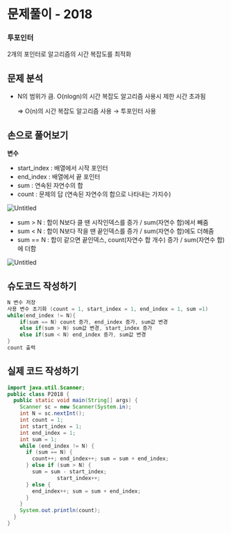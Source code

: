
# 문제풀이 - 2018

### 투포인터

2개의 포인터로 알고리즘의 시간 복잡도를 최적화

## 문제 분석

- N의 범위가 큼. O(nlogn)의 시간 복잡도 알고리즘 사용시 제한 시간 초과됨
    
    ⇒ O(n)의 시간 복잡도 알고리즘 사용 → 투포인터 사용
    

## 손으로 풀어보기

**변수**

- start_index : 배열에서 시작 포인터
- end_index : 배열에서 끝 포인터
- sum : 연속된 자연수의 합
- count : 문제의 답 (연속된 자연수의 합으로 나타내는 가지수)

![Untitled](https://user-images.githubusercontent.com/25096458/222974256-cf3f5391-6c7f-4f24-af15-c5544cd320b6.png)

- sum > N : 합이 N보다 클 땐 시작인덱스를 증가 / sum(자연수 합)에서 빼줌
- sum < N : 합이 N보다 작을 땐 끝인덱스를 증가 / sum(자연수 합)에도 더해줌
- sum == N : 합이 같으면 끝인덱스, count(자연수 합 개수) 증가 / sum(자연수 합)에 더함

![Untitled](https://user-images.githubusercontent.com/25096458/222974266-50431275-8209-4198-b4d9-5aa102784ba2.png)

## 슈도코드 작성하기

```java
N 변수 저장
사용 변수 초기화 (count = 1, start_index = 1, end_index = 1, sum =1)
while(end_index != N){
	if(sum == N) count 증가, end_index 증가, sum값 변경
	else if(sum > N) sum값 변경, start_index 증가
	else if(sum < N) end_index 증가, sum값 변경
}
count 출력
```

## 실제 코드 작성하기

```java
import java.util.Scanner;
public class P2018 {
  public static void main(String[] args) {
    Scanner sc = new Scanner(System.in);
    int N = sc.nextInt();
    int count = 1;
    int start_index = 1;
    int end_index = 1;
    int sum = 1;
    while (end_index != N) {
      if (sum == N) {
        count++; end_index++; sum = sum + end_index;
      } else if (sum > N) {
        sum = sum - start_index; 
				start_index++;
      } else {
        end_index++; sum = sum + end_index;
      }
    }
    System.out.println(count);
  }
}
```
